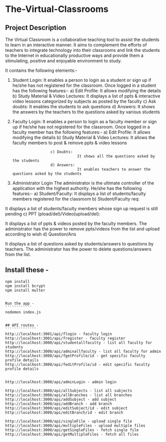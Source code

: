 # The-Virtual-Classrooms

## Project Description
 
The Virtual Classroom is a collaborative teaching tool to assist the students to learn in an interactive manner.  It aims to complement the efforts of teachers to integrate technology into their classrooms and link the students to the Internet in educationally productive ways and provide them a stimulating, positive and enjoyable environment to study.

It contains the following elements:-
 
1. Student Login:
            It enables a person to login as a student or sign up if he/she has not registered for the classroom.
            Once logged in a student has the following features:-
                        a) Edit Profile:
                                    It allows modifying the details
                        b) Study Material & Video Lectures:
                                    It displays a list of ppts & interactive video lessons categorized by subjects as posted by the faculty
                        c) Ask doubts:
                                    It enables the students to ask questions
                        d) Answers:
                                    It shows the answers by the teachers to the questions asked by various students
2. Faculty Login:
            It enables a person to login as a faculty member or sign up if he/she has not registered for the classroom.
Once logged in a faculty member has the following features:-
a) Edit Profile:
                                    It allows modifying the details
                        b) Study Material & Video Lectures:
                                    It allows the faculty members to post & remove ppts & video lessons                                             
                                    
                        c) Doubts: 
                                    It shows all the questions asked by the students
                        d) Answers:
                                    It enables teachers to answer the questions asked by the students
3. Administrator Login
            The administrator is the ultimate controller of the application with the highest authority.
            He/she has the following features:-
a)      Student/Faculty:
It displays a list of students/faculty members registered for the classroom
b)      Student/Faculty  req:

It displays a list of students/faculty members whose sign up request is still pending
c)      PPT (pload/del)/Video(upload/del):

It displays a list of ppts & videos posted by the faculty members. The administrator has the power to remove ppts/videos from the list and upload according to wish
d)      Question/Ans

It displays a list of  questions asked by students/answers to questions by teachers. The administrator has the power to delete questions/answers from the list.



## Install these -
```````````````````
npm install
npm install bcrypt
npm install multer


Run the app -
````````````
nodemon index.js


## API routes -
``````````````
http://localhost:3001/api/flogin - faculty login
http://localhost:3001/api/fregister - faculty register
http://localhost:3000/api/studentallfaculty - list all faculty for students
http://localhost:3000/api/adminallfaculty - list all faculty for admin
http://localhost:3000/api/fgetProfile/id - get specific faculty profile details
http://localhost:3000/api/feditProfile/id - edit specific faculty profile details


http://localhost:3000/api/adminLogin - admin login

http://localhost:3000/api/allSubjects - list all subjects
http://localhost:3000/api/allBranches - list all branches
http://localhost:3000/api/addSubject - add subject
http://localhost:3000/api/addBranch - add branch
http://localhost:3000/api/editSubject/id - edit subject
http://localhost:3000/api/editBranch/id - edit branch

http://localhost:3000/api/singleFile - upload single file
http://localhost:3000/api/multipleFiles - upload multiple files
http://localhost:3000/api/getSingleFiles - fetch single file
http://localhost:3000/api/getMultipleFiles - fetch all files
